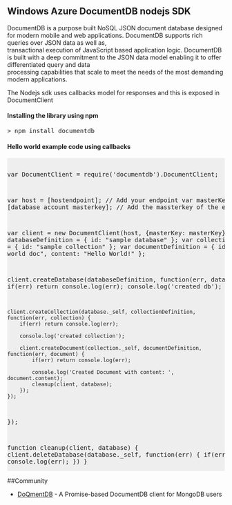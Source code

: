 <html>
    <head>
        <title>Windows Azure DocumentDB SDK: node.js</title>
    </head>
    <body>
        <h2>Windows Azure DocumentDB nodejs SDK</h2>
        <p>
            DocumentDB is a purpose built NoSQL JSON document database designed for modern mobile and web applications. DocumentDB supports rich queries over JSON data as well as, <br>
            transactional execution of JavaScript based application logic. DocumentDB is built with a deep commitment to the JSON data model enabling it to offer differentiated query and data <br>
            processing capabilities that scale to meet the needs of the most demanding modern applications.
        </p>
        <p>
            The Nodejs sdk uses callbacks model for responses and this is exposed in DocumentClient <br>
        </p>
        <h4>Installing the library using npm</h4>
        <p><pre>&gt; npm install documentdb</pre></p>
        <h4>Hello world example code using callbacks</h4>
        <p><pre style="background-color:#eee">
        
var DocumentClient = require('documentdb').DocumentClient;

var host = [hostendpoint];                     // Add your endpoint
var masterKey = [database account masterkey];  // Add the massterkey of the endpoint

var client = new DocumentClient(host, {masterKey: masterKey});
var databaseDefinition = { id: "sample database" };
var collectionDefinition = { id: "sample collection" };
var documentDefinition = { id: "hello world doc", content: "Hello World!" };

client.createDatabase(databaseDefinition, function(err, database) {
    if(err) return console.log(err);
    console.log('created db');

    client.createCollection(database._self, collectionDefinition, function(err, collection) {
        if(err) return console.log(err);
        
        console.log('created collection');
        
        client.createDocument(collection._self, documentDefinition, function(err, document) {
            if(err) return console.log(err);
            
            console.log('Created Document with content: ', document.content);
            cleanup(client, database);
        });
    });
});

function cleanup(client, database) {
    client.deleteDatabase(database._self, function(err) {
        if(err) console.log(err);
    })
}
</pre></p>

##Community
- [DoQmentDB](https://github.com/a8m/doqmentdb) - A Promise-based DocumentDB client for MongoDB users
